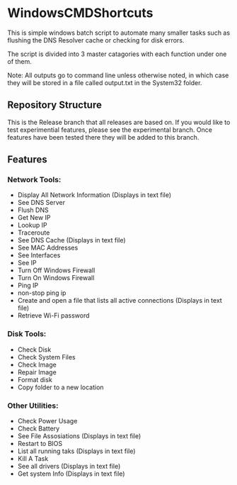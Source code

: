 # WindowsCMDShortcuts

This is simple windows batch script to automate many smaller tasks such as flushing the DNS Resolver cache or checking for disk errors.

The script is divided into 3 master catagories with each function under one of them.

Note: All outputs go to command line unless otherwise noted, in which case they will be stored in a file called output.txt in the System32 folder.

## Repository Structure

This is the Release branch that all releases are based on. If you would like to test experimential features, please see the experimental branch. Once features have been tested there they will be added to this branch.

## Features

### Network Tools:
- Display All Network Information (Displays in text file)
- See DNS Server
- Flush DNS
- Get New IP
- Lookup IP
- Traceroute
- See DNS Cache (Displays in text file)
- See MAC Addresses
- See Interfaces
- See IP
- Turn Off Windows Firewall
- Turn On Windows Firewall
- Ping IP
- non-stop ping ip
- Create and open a file that lists all active connections (Displays in text file)
- Retrieve Wi-Fi password

### Disk Tools:
- Check Disk
- Check System Files
- Check Image
- Repair Image
- Format disk
- Copy folder to a new location

### Other Utilities:
- Check Power Usage
- Check Battery
- See File Assosiations (Displays in text file)
- Restart to BIOS
- List all running taks (Displays in text file)
- Kill A Task
- See all drivers (Displays in text file)
- Get system Info (Displays in text file)

